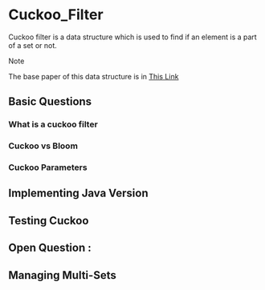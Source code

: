 # Cuckoo_Filter
Cuckoo filter is a data structure which is used to find if an element is a part of a set or not. <br>

> [!NOTE]
> The base paper of this data structure is in [This Link](https://ieeexplore.ieee.org/document/9212434)
## Basic Questions
### What is a cuckoo filter
### Cuckoo vs Bloom
### Cuckoo Parameters

## Implementing Java Version

## Testing Cuckoo 

## Open Question : 

## Managing Multi-Sets
